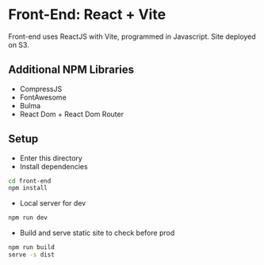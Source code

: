 # Front-End: React + Vite

Front-end uses ReactJS with Vite, programmed in Javascript. Site deployed on S3.

## Additional NPM Libraries

- CompressJS
- FontAwesome
- Bulma
- React Dom + React Dom Router

## Setup

- Enter this directory
- Install dependencies

``` bash
cd front-end
npm install
```

- Local server for dev

``` bash
npm run dev
```

- Build and serve static site to check before prod

``` bash
npm run build
serve -s dist
```
